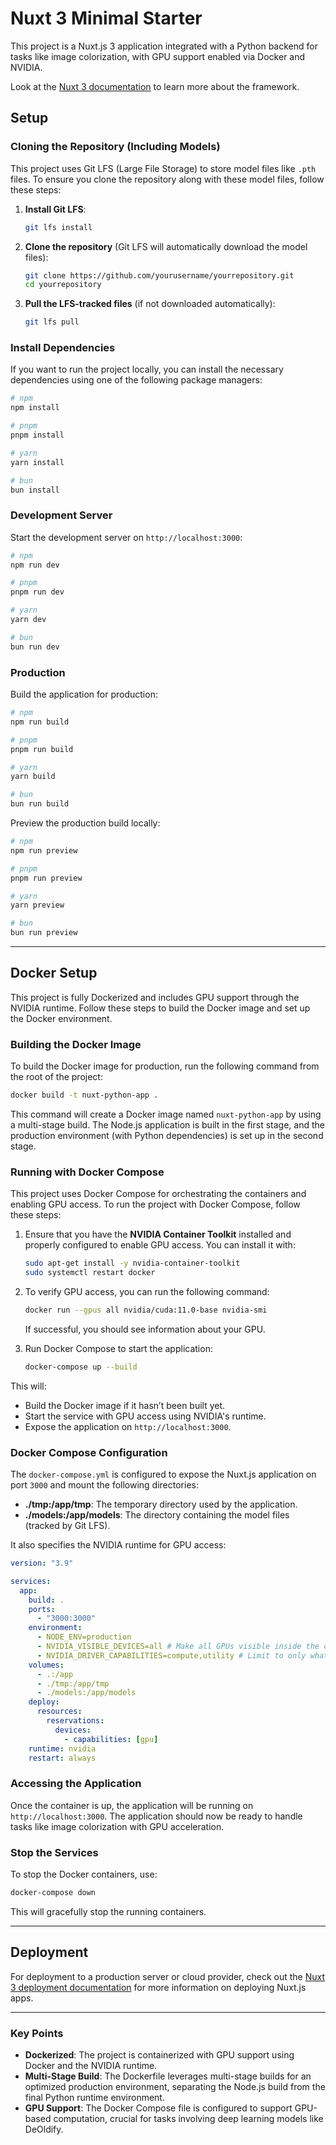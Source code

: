# Nuxt 3 Minimal Starter

This project is a Nuxt.js 3 application integrated with a Python backend for tasks like image colorization, with GPU support enabled via Docker and NVIDIA.

Look at the [Nuxt 3 documentation](https://nuxt.com/docs/getting-started/introduction) to learn more about the framework.

## Setup

### Cloning the Repository (Including Models)

This project uses Git LFS (Large File Storage) to store model files like `.pth` files. To ensure you clone the repository along with these model files, follow these steps:

1. **Install Git LFS**:

   ```bash
   git lfs install
   ```

2. **Clone the repository** (Git LFS will automatically download the model files):

   ```bash
   git clone https://github.com/yourusername/yourrepository.git
   cd yourrepository
   ```

3. **Pull the LFS-tracked files** (if not downloaded automatically):

   ```bash
   git lfs pull
   ```

### Install Dependencies

If you want to run the project locally, you can install the necessary dependencies using one of the following package managers:

```bash
# npm
npm install

# pnpm
pnpm install

# yarn
yarn install

# bun
bun install
```

### Development Server

Start the development server on `http://localhost:3000`:

```bash
# npm
npm run dev

# pnpm
pnpm run dev

# yarn
yarn dev

# bun
bun run dev
```

### Production

Build the application for production:

```bash
# npm
npm run build

# pnpm
pnpm run build

# yarn
yarn build

# bun
bun run build
```

Preview the production build locally:

```bash
# npm
npm run preview

# pnpm
pnpm run preview

# yarn
yarn preview

# bun
bun run preview
```

---

## Docker Setup

This project is fully Dockerized and includes GPU support through the NVIDIA runtime. Follow these steps to build the Docker image and set up the Docker environment.

### Building the Docker Image

To build the Docker image for production, run the following command from the root of the project:

```bash
docker build -t nuxt-python-app .
```

This command will create a Docker image named `nuxt-python-app` by using a multi-stage build. The Node.js application is built in the first stage, and the production environment (with Python dependencies) is set up in the second stage.

### Running with Docker Compose

This project uses Docker Compose for orchestrating the containers and enabling GPU access. To run the project with Docker Compose, follow these steps:

1. Ensure that you have the **NVIDIA Container Toolkit** installed and properly configured to enable GPU access. You can install it with:

   ```bash
   sudo apt-get install -y nvidia-container-toolkit
   sudo systemctl restart docker
   ```

2. To verify GPU access, you can run the following command:

   ```bash
   docker run --gpus all nvidia/cuda:11.0-base nvidia-smi
   ```

   If successful, you should see information about your GPU.

3. Run Docker Compose to start the application:

   ```bash
   docker-compose up --build
   ```

This will:

- Build the Docker image if it hasn’t been built yet.
- Start the service with GPU access using NVIDIA's runtime.
- Expose the application on `http://localhost:3000`.

### Docker Compose Configuration

The `docker-compose.yml` is configured to expose the Nuxt.js application on port `3000` and mount the following directories:

- **./tmp:/app/tmp**: The temporary directory used by the application.
- **./models:/app/models**: The directory containing the model files (tracked by Git LFS).

It also specifies the NVIDIA runtime for GPU access:

```yaml
version: "3.9"

services:
  app:
    build: .
    ports:
      - "3000:3000"
    environment:
      - NODE_ENV=production
      - NVIDIA_VISIBLE_DEVICES=all # Make all GPUs visible inside the container
      - NVIDIA_DRIVER_CAPABILITIES=compute,utility # Limit to only what is needed for CUDA
    volumes:
      - .:/app
      - ./tmp:/app/tmp
      - ./models:/app/models
    deploy:
      resources:
        reservations:
          devices:
            - capabilities: [gpu]
    runtime: nvidia
    restart: always
```

### Accessing the Application

Once the container is up, the application will be running on `http://localhost:3000`. The application should now be ready to handle tasks like image colorization with GPU acceleration.

### Stop the Services

To stop the Docker containers, use:

```bash
docker-compose down
```

This will gracefully stop the running containers.

---

## Deployment

For deployment to a production server or cloud provider, check out the [Nuxt 3 deployment documentation](https://nuxt.com/docs/getting-started/deployment) for more information on deploying Nuxt.js apps.

---

### Key Points

- **Dockerized**: The project is containerized with GPU support using Docker and the NVIDIA runtime.
- **Multi-Stage Build**: The Dockerfile leverages multi-stage builds for an optimized production environment, separating the Node.js build from the final Python runtime environment.
- **GPU Support**: The Docker Compose file is configured to support GPU-based computation, crucial for tasks involving deep learning models like DeOldify.
